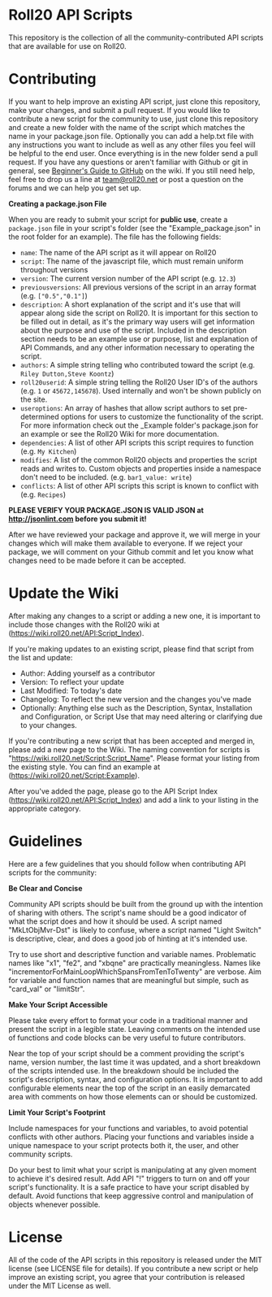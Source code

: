 Roll20 API Scripts
==================

This repository is the collection of all the community-contributed API scripts that are available for use on Roll20.

Contributing
============

If you want to help improve an existing API script, just clone this repository, make your changes, and submit a pull request. If you would like to contribute a new script for the community to use, just clone this repository and create a new folder with the name of the script which matches the name in your package.json file. Optionally you can add a help.txt file with any instructions you want to include as well as any other files you feel will be helpful to the end user. Once everything is in the new folder send a pull request. If you have any questions or aren't familiar with Github or git in general, see [Beginner's Guide to GitHub](https://wiki.roll20.net/Beginner%27s_Guide_to_GitHub) on the wiki. If you still need help, feel free to drop us a line at team@roll20.net or post a question on the forums and we can help you get set up.

**Creating a package.json File**

When you are ready to submit your script for **public use**, create a `package.json` file in your script's folder (see the "Example_package.json" in the root folder for an example). The file has the following fields:

* `name`: The name of the API script as it will appear on Roll20
* `script`: The name of the javascript file, which must remain uniform throughout versions
* `version`: The current version number of the API script (e.g. `12.3`)
* `previousversions`: All previous versions of the script in an array format (e.g. `["0.5","0.1"]`)
* `description`: A short explanation of the script and it's use that will appear along side the script on Roll20. It is important for this section to be filled out in detail, as it's the primary way users will get information about the purpose and use of the script. Included in the description section needs to be an example use or purpose, list and explanation of API Commands, and any other information necessary to operating the script.
* `authors`: A simple string telling who contributed toward the script (e.g. `Riley Dutton,Steve Koontz`)
* `roll20userid`: A simple string telling the Roll20 User ID's of the authors (e.g. `1` or `45672,145678`). Used internally and won't be shown publicly on the site.
* `useroptions`: An array of hashes that allow script authors to set pre-determined options for users to customize the functionality of the script. For more information check out the _Example folder's package.json for an example or see the Roll20 Wiki for more documentation.
* `dependencies`: A list of other API scripts this script requires to function (e.g. `My Kitchen`) 
* `modifies`: A list of the common Roll20 objects and properties the script reads and writes to. Custom objects and properties inside a namespace don't need to be included. (e.g. `bar1_value: write`)
* `conflicts`: A list of other API scripts this script is known to conflict with (e.g. `Recipes`) 

**PLEASE VERIFY YOUR PACKAGE.JSON IS VALID JSON at http://jsonlint.com before you submit it!**

After we have reviewed your package and approve it, we will merge in your changes which will make them available to everyone. If we reject your package, we will comment on your Github commit and let you know what changes need to be made before it can be accepted. 

Update the Wiki
===============

After making any changes to a script or adding a new one, it is important to include those changes with the Roll20 wiki at (https://wiki.roll20.net/API:Script_Index).

If you're making updates to an existing script, please find that script from the list and update:
* Author: Adding yourself as a contributor
* Version: To reflect your update
* Last Modified: To today's date
* Changelog: To reflect the new version and the changes you've made
* Optionally: Anything else such as the Description, Syntax, Installation and Configuration, or Script Use that may need altering or clarifying due to your changes.

If you're contributing a new script that has been accepted and merged in, please add a new page to the Wiki. The naming convention for scripts is "https://wiki.roll20.net/Script:Script_Name". Please format your listing from the existing style. You can find an example at (https://wiki.roll20.net/Script:Example).

After you've added the page, please go to the API Script Index (https://wiki.roll20.net/API:Script_Index) and add a link to your listing in the appropriate category.

Guidelines
==========

Here are a few guidelines that you should follow when contributing API scripts for the community:

**Be Clear and Concise**

Community API scripts should be built from the ground up with the intention of sharing with others. The script's name should be a good indicator of what the script does and how it should be used. A script named "MkLtObjMvr-Dst" is likely to confuse, where a script named "Light Switch" is descriptive, clear, and does a good job of hinting at it's intended use.

Try to use short and descriptive function and variable names. Problematic names like "x1", "fe2", and "xbqne" are practically meaningless. Names like "incrementorForMainLoopWhichSpansFromTenToTwenty" are verbose. Aim for variable and function names that are meaningful but simple, such as "card_val" or "limitStr".

**Make Your Script Accessible**

Please take every effort to format your code in a traditional manner and present the script in a legible state. Leaving comments on the intended use of functions and code blocks can be very useful to future contributors.

Near the top of your script should be a comment providing the script's name, version number, the last time it was updated, and a short breakdown of the scripts intended use. In the breakdown should be included the script's description, syntax, and configuration options. It is important to add configurable elements near the top of the script in an easily demarcated area with comments on how those elements can or should be customized. 

**Limit Your Script's Footprint**

Include namespaces for your functions and variables, to avoid potential conflicts with other authors. Placing your functions and variables inside a unique namespace to your script protects both it, the user, and other community scripts.

Do your best to limit what your script is manipulating at any given moment to achieve it's desired result. Add API "!" triggers to turn on and off your script's functionality. It is a safe practice to have your script disabled by default. Avoid functions that keep aggressive control and manipulation of objects whenever possible.

License
=======

All of the code of the API scripts in this repository is released under the MIT license (see LICENSE file for details). If you contribute a new script or help improve an existing script, you agree that your contribution is released under the MIT License as well.
